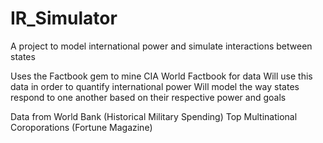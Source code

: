 IR_Simulator
============

A project to model international power and simulate interactions between states

Uses the Factbook gem to mine CIA World Factbook for data 
Will use this data in order to quantify international power 
Will model the way states respond to one another based on their respective power and goals


Data from World Bank (Historical Military Spending)
Top Multinational Coroporations (Fortune Magazine)
